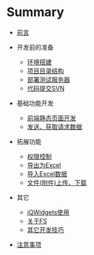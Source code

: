 # Summary

* [前言](README.md)

* 开发前的准备
  * [环境搭建](prepare/envBuild.md)
  * [项目目录结构](prepare/projectStructure.md)
  * [部署测试服务器](prepare/push2TestServer.md)
  * [代码提交SVN](prepare/codeCommit.md)

* 基础功能开发
  * [前端静态页面开发](dev/createPage.md)
  * [发送、获取请求数据](dev/sendAndRecvData.md)

* 拓展功能
  * [权限控制](advanced/permissionControl.md)
  * [导出为Excel](advanced/exportExcel.md)
  * [导入Excel数据](advanced/importFromExcel.md)
  * [文件(附件)上传、下载](advanced/uploadAndDownload.md)

* 其它
  * [jQWidgets使用](others/jqx.md)
  * [关于FS](others/aboutFS.md)
  * [其它开发技巧](others/otherTips.md)

* [注意事项](attentions/README.md)
